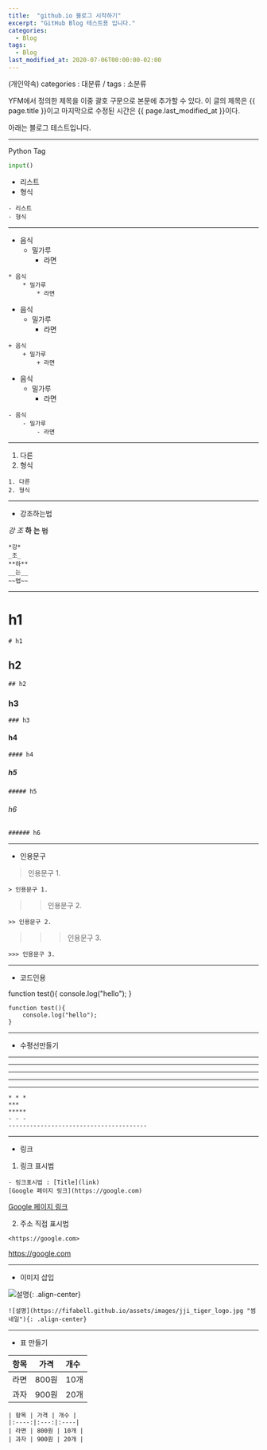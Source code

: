 ```yaml
---
title:  "github.io 블로그 시작하기"
excerpt: "GitHub Blog 테스트용 입니다."
categories:
  - Blog
tags:
  - Blog
last_modified_at: 2020-07-06T00:00:00-02:00
---
```

(개인약속)
categories : 대분류 / tags : 소분류

YFM에서 정의한 제목을 이중 괄호 구문으로 본문에 추가할 수 있다.
이 글의 제목은 {{ page.title }}이고
마지막으로 수정된 시간은 {{ page.last_modified_at }}이다.

아래는 블로그 테스트입니다.

---
Python Tag
```python
input()
```


- 리스트
- 형식

```
- 리스트
- 형식
```

***

* 음식
    * 밀가루
        * 라면

```
* 음식
    * 밀가루
        * 라면
```

+ 음식
    + 밀가루
        + 라면

```
+ 음식
    + 밀가루
        + 라면
```

- 음식
    - 밀가루
        - 라면

```
- 음식
    - 밀가루
        - 라면
```

***

1. 다른
2. 형식

```
1. 다른
2. 형식
```

***

- 강조하는법

*강*
_조_
**하**
__는__
~~법~~

```
*강*
_조_
**하**
__는__
~~법~~
```

***

# h1
```
# h1
```
## h2
```
## h2
```
### h3
```
### h3
```
#### h4
```
#### h4
```
##### h5
```
##### h5
```
###### h6
```
###### h6
```

***

- 인용문구
> 인용문구 1.
```
> 인용문구 1.
```

>> 인용문구 2.
```
>> 인용문구 2.
```

>>> 인용문구 3.
```
>>> 인용문구 3.
```

***

- 코드인용

function test(){
    console.log("hello");
}

```
function test(){
    console.log("hello");
}
```

***

- 수평선만들기

* * *
***
*****
- - -
---------------------------------------

```
* * *
***
*****
- - -
---------------------------------------
```

***

- 링크

1. 링크 표시법

```
- 링크표시법 : [Title](link)
[Google 페이지 링크](https://google.com)
```

[Google 페이지 링크](https://google.com)

2. 주소 직접 표시법

```
<https://google.com>
```

<https://google.com>

***

- 이미지 삽입

![설명](https://fifabell.github.io/assets/images/jji_tiger_logo.jpg "썸네일"){: .align-center}

```
![설명](https://fifabell.github.io/assets/images/jji_tiger_logo.jpg "썸네일"){: .align-center}
```

***

- 표 만들기

| 항목 | 가격 | 개수 |
|:----:|:----:|:----|
| 라면 | 800원 | 10개 |
| 과자 | 900원 | 20개 |

```
| 항목 | 가격 | 개수 |
|:----:|:---:|:----|
| 라면 | 800원 | 10개 |
| 과자 | 900원 | 20개 |
```
